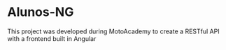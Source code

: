 # Alunos-NG

This project was developed during MotoAcademy to create a RESTful API with a frontend built in Angular
